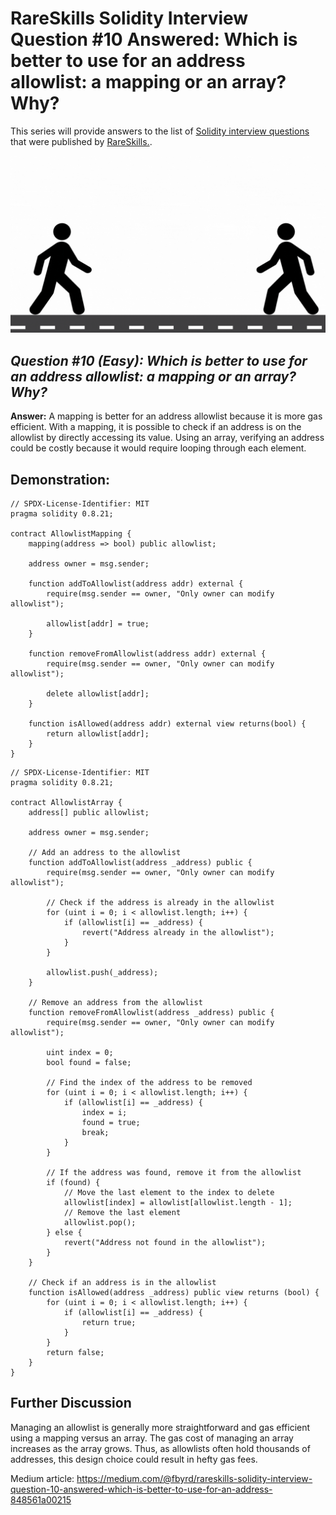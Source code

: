 # RareSkills Solidity Interview Question #10 Answered: Which is better to use for an address allowlist: a mapping or an array? Why?

This series will provide answers to the list of [Solidity interview questions](https://www.rareskills.io/post/solidity-interview-questions) that were published by [RareSkills.](https://www.rareskills.io/).

![Alt text](media/Question_10.gif)

## *Question #10 (Easy): Which is better to use for an address allowlist: a mapping or an array? Why?*

**Answer:** A mapping is better for an address allowlist because it is more gas efficient. With a mapping, it is possible to check if an address is on the allowlist by directly accessing its value. Using an array, verifying an address could be costly because it would require looping through each element.

## Demonstration:

```solidity
// SPDX-License-Identifier: MIT
pragma solidity 0.8.21;

contract AllowlistMapping {
    mapping(address => bool) public allowlist;

    address owner = msg.sender;

    function addToAllowlist(address addr) external {
        require(msg.sender == owner, "Only owner can modify allowlist");

        allowlist[addr] = true;
    }

    function removeFromAllowlist(address addr) external {
        require(msg.sender == owner, "Only owner can modify allowlist");

        delete allowlist[addr];
    }

    function isAllowed(address addr) external view returns(bool) {
        return allowlist[addr];
    }
}
```
```solidity
// SPDX-License-Identifier: MIT
pragma solidity 0.8.21;

contract AllowlistArray {
    address[] public allowlist;

    address owner = msg.sender;

    // Add an address to the allowlist
    function addToAllowlist(address _address) public {
        require(msg.sender == owner, "Only owner can modify allowlist");

        // Check if the address is already in the allowlist
        for (uint i = 0; i < allowlist.length; i++) {
            if (allowlist[i] == _address) {
                revert("Address already in the allowlist");
            }
        }

        allowlist.push(_address);
    }

    // Remove an address from the allowlist
    function removeFromAllowlist(address _address) public {
        require(msg.sender == owner, "Only owner can modify allowlist");

        uint index = 0;
        bool found = false;

        // Find the index of the address to be removed
        for (uint i = 0; i < allowlist.length; i++) {
            if (allowlist[i] == _address) {
                index = i;
                found = true;
                break;
            }
        }

        // If the address was found, remove it from the allowlist
        if (found) {
            // Move the last element to the index to delete
            allowlist[index] = allowlist[allowlist.length - 1];
            // Remove the last element
            allowlist.pop();
        } else {
            revert("Address not found in the allowlist");
        }
    }

    // Check if an address is in the allowlist
    function isAllowed(address _address) public view returns (bool) {
        for (uint i = 0; i < allowlist.length; i++) {
            if (allowlist[i] == _address) {
                return true;
            }
        }
        return false;
    }
}
```

## Further Discussion

Managing an allowlist is generally more straightforward and gas efficient using a mapping versus an array. The gas cost of managing an array increases as the array grows. Thus, as allowlists often hold thousands of addresses, this design choice could result in hefty gas fees.

Medium article: https://medium.com/@fbyrd/rareskills-solidity-interview-question-10-answered-which-is-better-to-use-for-an-address-848561a00215